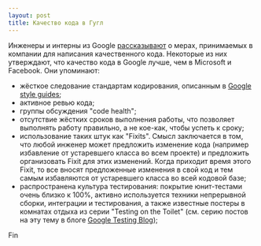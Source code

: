 ```yaml
---
layout: post
title: Качество кода в Гугл
---
```


Инженеры и интерны из Google [рассказывают](https://www.quora.com/What-is-the-code-quality-at-Google-like)
о мерах, принимаемых в компании для написания качественного кода.
Некоторые из них утверждают, что качество кода в Google лучше,
чем в Microsoft и Facebook. Они упоминают:

* жёсткое следование стандартам кодирования, описанным в [Google style guides](https://code.google.com/p/google-styleguide/);
* активное ревью кода;
* группы обсуждения "code health";
* отсутствие жёстких сроков выполнения работы, что позволяет выполнять работу правильно,
а не кое-как, чтобы успеть к сроку;
* использование таких штук как "Fixits". Смысл заключается в том, что
любой инженер может предложить изменение кода (например избавление от устаревшего класса во всем проекте)
и предложить организовать Fixit для этих изменений. Когда приходит время
этого Fixit, то все вносят предложенные изменения в свой код и тем самым избавляются от
устаревшего класса во всей кодовой базе;
* распространена культура тестирования: покрытие юнит-тестами очень близко к 100%,
активно используется техники непрерывной сборки, интеграции и тестирования,
а также известные постеры в комнатах отдыха из серии "Testing on the Toilet"
(см. серию постов на эту тему в блоге [Google Testing Blog](http://googletesting.blogspot.ru/search/label/TotT));

Fin
